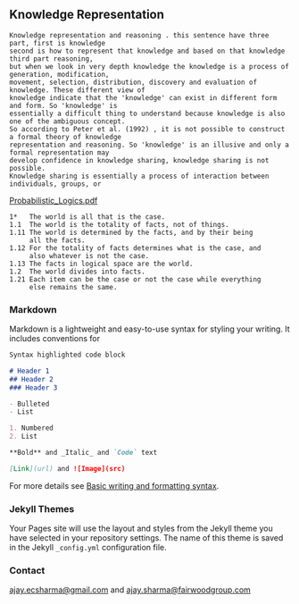 ## Knowledge Representation 
```
Knowledge representation and reasoning . this sentence have three part, first is knowledge
second is how to represent that knowledge and based on that knowledge third part reasoning,
but when we look in very depth knowledge the knowledge is a process of generation, modification,
movement, selection, distribution, discovery and evaluation of knowledge. These different view of
knowledge indicate that the 'knowledge' can exist in different form and form. So 'knowledge' is
essentially a difficult thing to understand because knowledge is also one of the ambiguous concept.
So according to Peter et al. (1992) , it is not possible to construct a formal theory of knowledge 
representation and reasoning. So 'knowledge' is an illusive and only a formal representation may 
develop confidence in knowledge sharing, knowledge sharing is not possible.
Knowledge sharing is essentially a process of interaction between individuals, groups, or
```

[Probabilistic_Logics.pdf](https://github.com/seeajay1/seeajay1.github.io/files/8259880/Probabilistic_Logics.pdf)


```
1*   The world is all that is the case.
1.1  The world is the totality of facts, not of things.
1.11 The world is determined by the facts, and by their being
     all the facts.
1.12 For the totality of facts determines what is the case, and
     also whatever is not the case.
1.13 The facts in logical space are the world.
1.2  The world divides into facts.
1.21 Each item can be the case or not the case while everything
     else remains the same.
```

### Markdown
Markdown is a lightweight and easy-to-use syntax for styling your writing. It includes conventions for

```markdown
Syntax highlighted code block

# Header 1
## Header 2
### Header 3

- Bulleted
- List

1. Numbered
2. List

**Bold** and _Italic_ and `Code` text

[Link](url) and ![Image](src)
```

For more details see [Basic writing and formatting syntax](https://docs.github.com/en/github/writing-on-github/getting-started-with-writing-and-formatting-on-github/basic-writing-and-formatting-syntax).

### Jekyll Themes

Your Pages site will use the layout and styles from the Jekyll theme you have selected in your repository settings. The name of this theme is saved in the Jekyll `_config.yml` configuration file.

### Contact

ajay.ecsharma@gmail.com and ajay.sharma@fairwoodgroup.com
